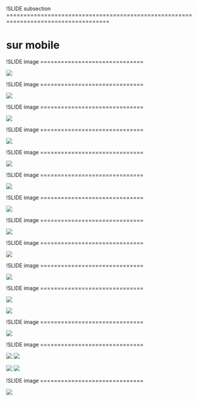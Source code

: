 !SLIDE subsection ====================================================================================

# sur mobile

!SLIDE image ==============================

![](nexus10.jpg)

!SLIDE image ==============================

![](os-mobile-1.png)

!SLIDE image ==============================

![](os-mobile-2.png)

!SLIDE image ==============================

![](os-mobile-3.png)

!SLIDE image ==============================

![](os-mobile-4.png)

!SLIDE image ==============================

![](os-mobile-5.png)

!SLIDE image ==============================

![](os-mobile-6.png)

!SLIDE image ==============================

![](http.jpg)

!SLIDE image ==============================

![](jquery-mobile.png)

!SLIDE image ==============================

![](store.png)

!SLIDE image ==============================

![](phonegap.png)

![](cordova.png)

!SLIDE image ==============================

![](phonegap-build-diagram.png)

!SLIDE image ==============================

![](camera.png)
![](qrscanner.png)

![](location.png)
![](gesture.png)

!SLIDE image ==============================

![](balance.png)
